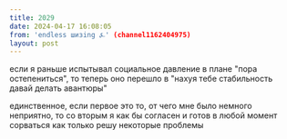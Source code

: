 ```yaml
---
title: 2029
date: 2024-04-17 16:08:05
from: 'endless шизing ⍼' (channel1162404975)
layout: post
---
```


если я раньше испытывал социальное давление в плане "пора остепениться", то теперь оно перешло в "нахуя тебе стабильность давай делать авантюры"

единственное, если первое это то, от чего мне было немного неприятно, то со вторым я как бы согласен и готов в любой момент сорваться как только решу некоторые проблемы

